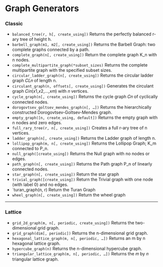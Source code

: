 # Graph Generators
### Classic
* `balanced_tree(r, h[, create_using])` Returns the perfectly balanced r-ary tree of height h.
* `barbell_graph(m1, m2[, create_using])` Returns the Barbell Graph: two complete graphs
connected by a path.
* `complete_graph(n[, create_using])` Return the complete graph K_n with n nodes.
* `complete_multipartite_graph(*subset_sizes)` Returns the complete multipartite graph
with the specified subset sizes.
* `circular_ladder_graph(n[, create_using])` Returns the circular ladder graph 𝐶𝐿𝑛 of
length n.
* `circulant_graph(n, offsets[, create_using])` Generates the circulant graph
𝐶𝑖𝑛(𝑥1,𝑥2,...,𝑥𝑚) with 𝑛 vertices.
* `cycle_graph(n[, create_using])` Returns the cycle graph 𝐶𝑛 of cyclically connected nodes.
* `dorogovtsev_goltsev_mendes_graph(n[, …])` Returns the hierarchically constructed
Dorogovtsev-Goltsev-Mendes graph.
* `empty_graph([n, create_using, default])` Returns the empty graph with n nodes and zero
edges.
* `full_rary_tree(r, n[, create_using])` Creates a full r-ary tree of n vertices.
* `ladder_graph(n[, create_using])` Returns the Ladder graph of length n.
* `lollipop_graph(m, n[, create_using])` Returns the Lollipop Graph; K_m connected to P_n.
* `null_graph([create_using])` Returns the Null graph with no nodes or edges.
* `path_graph(n[, create_using])` Returns the Path graph P_n of linearly connected nodes.
* `star_graph(n[, create_using])` Return the star graph
* `trivial_graph([create_using])` Return the Trivial graph with one node (with label 0) and no
edges.
* `turan_graph(n, r) Return the Turan Graph
* `wheel_graph(n[, create_using])` Return the wheel graph

---
### Lattice
* `grid_2d_graph(m, n[, periodic, create_using])` Returns the two-dimensional grid
graph.
* `grid_graph(dim[, periodic])` Returns the n-dimensional grid graph.
* `hexagonal_lattice_graph(m, n[, periodic, …])` Returns an m by n hexagonal lattice
graph.
* `hypercube_graph(n)` Returns the n-dimensional hypercube graph.
* `triangular_lattice_graph(m, n[, periodic, …])` Returns the 𝑚 by 𝑛 triangular lattice
graph.
